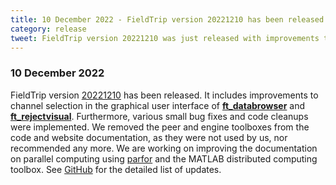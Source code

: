 ```yaml
---
title: 10 December 2022 - FieldTrip version 20221210 has been released
category: release
tweet: FieldTrip version 20221210 was just released with improvements to channel selection and various small bug fixes. Furthermore, the peer and engine toolboxes were removed. See http://www.fieldtriptoolbox.org/#10-december-2022
---
```


### 10 December 2022

FieldTrip version [20221210](http://github.com/fieldtrip/fieldtrip/releases/tag/20221210) has been released. It includes improvements to channel selection in the graphical user interface of **[ft_databrowser](/reference/ft_databrowser)** and **[ft_rejectvisual](/reference/ft_rejectvisual)**. Furthermore, various small bug fixes and code cleanups were implemented. We removed the peer and engine toolboxes from the code and website documentation, as they were not used by us, nor recommended any more. We are working on improving the documentation on parallel computing using [parfor](https://www.mathworks.com/help/distcomp/parfor.html) and the MATLAB distributed computing toolbox. See [GitHub](https://github.com/fieldtrip/fieldtrip/compare/20221126...20221210) for the detailed list of updates.
